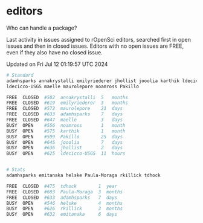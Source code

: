 # editors

Who can handle a package?

Last activity in issues assigned to rOpenSci editors, searched first in open
issues and then in closed issues. Editors with no open issues are FREE, even if
they also have no closed issue.


Updated on Fri Jul 12 01:19:57 UTC 2024

```bash
# Standard
adamhsparks annakrystalli emilyriederer jhollist jooolia karthik ldecicco
ldecicco-USGS maelle maurolepore noamross Pakillo

FREE  CLOSED  #502  annakrystalli  5   months
FREE  CLOSED  #619  emilyriederer  3   months
FREE  CLOSED  #572  maurolepore    21  days
FREE  CLOSED  #633  adamhsparks    7   days
FREE  CLOSED  #647  maelle         3   days
BUSY  OPEN    #556  noamross       1   month
BUSY  OPEN    #575  karthik        1   month
BUSY  OPEN    #599  Pakillo        25  days
BUSY  OPEN    #645  jooolia        7   days
BUSY  OPEN    #636  jhollist       2   days
BUSY  OPEN    #625  ldecicco-USGS  11  hours


# Stats
adamhsparks emitanaka helske Paula-Moraga rkillick tdhock

FREE  CLOSED  #475  tdhock        1  year
FREE  CLOSED  #603  Paula-Moraga  3  months
FREE  CLOSED  #633  adamhsparks   7  days
BUSY  OPEN    #546  helske        4  months
BUSY  OPEN    #626  rkillick      3  months
BUSY  OPEN    #632  emitanaka     6  days
```
